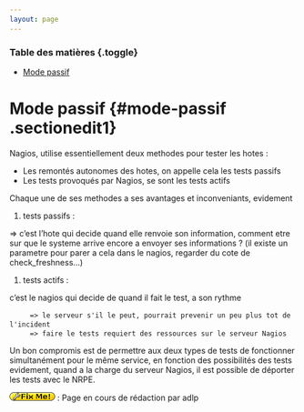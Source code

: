 ```yaml
---
layout: page
---
```


### Table des matières {.toggle}

-   [Mode passif](passif.html#mode-passif)

Mode passif {#mode-passif .sectionedit1}
===========

Nagios, utilise essentiellement deux methodes pour tester les hotes :

-   Les remontés autonomes des hotes, on appelle cela les tests passifs
-   Les tests provoqués par Nagios, se sont les tests actifs

Chaque une de ses methodes a ses avantages et inconveniants, evidement

1.  tests passifs :

⇒ c’est l’hote qui decide quand elle renvoie son information, comment
etre sur que le systeme arrive encore a envoyer ses informations ? (il
existe un parametre pour parer a cela dans le nagios, regarder du cote
de check\_freshness…)

1.  tests actifs :

c’est le nagios qui decide de quand il fait le test, a son rythme

~~~~ {.code}
     => le serveur s'il le peut, pourrait prevenir un peu plus tot de l'incident
     => faire le tests requiert des ressources sur le serveur Nagios
~~~~

Un bon compromis est de permettre aux deux types de tests de fonctionner
simultanément pour le même service, en fonction des possibilités des
tests evidement, quand a la charge du serveur Nagios, il est possible de
déporter les tests avec le NRPE.

![FIXME](../../../lib/images/smileys/fixme.gif) : Page en cours de
rédaction par adlp

